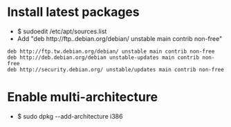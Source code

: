 Install latest packages
=====
* $ sudoedit /etc/apt/sources.list
* Add "deb http://ftp.<COUNTRY>.debian.org/debian/ unstable main contrib non-free"
```debsources
deb http://ftp.tw.debian.org/debian/ unstable main contrib non-free
deb http://deb.debian.org/debian unstable-updates main contrib non-free
deb http://security.debian.org/ unstable/updates main contrib non-free
```

Enable multi-architecture
=====
* $ sudo dpkg --add-architecture i386
